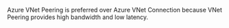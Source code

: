 Azure VNet Peering is preferred over Azure VNet Connection because VNet Peering provides high bandwidth and low latency.
